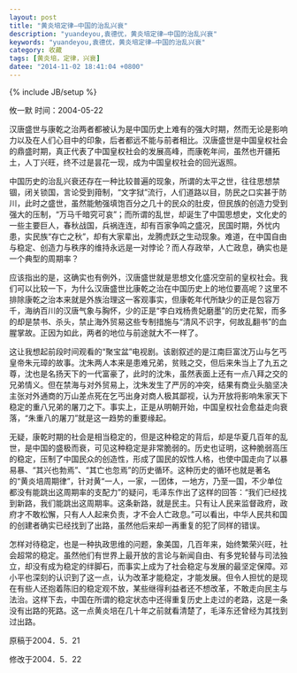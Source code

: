 ```yaml
---
layout: post
title: "黄炎培定律—中国的治乱兴衰"
description: "yuandeyou,袁德优，黄炎培定律—中国的治乱兴衰"
keywords: "yuandeyou,袁德优，黄炎培定律—中国的治乱兴衰"
category: 收藏
tags: [黄炎培，定律，兴衰]
datee: "2014-11-02 18:41:04 +0800"
---
```

{% include JB/setup %}

攸一默 时间：2004-05-22

  汉唐盛世与康乾之治两者都被认为是中国历史上难有的强大时期，然而无论是影响力以及在人们心目中的印象，后者都远不能与前者相比。汉唐盛世是中国皇权社会的鼎盛时期，真正代表了中国皇权社会的发展高峰，而康乾年间，虽然也开疆拓土，人丁兴旺，终不过是昙花一现，成为中国皇权社会的回光返照。


  中国历史的治乱兴衰还存在一种比较普遍的现象，所谓的太平之世，往往思想禁锢，闭关锁国，言论受到箝制，“文字狱”流行，人们道路以目，防民之口实甚于防川，此时之盛世，虽然能勉强填饱百分之几十的民众的肚皮，但民族的创造力受到强大的压制，“万马千暗究可哀”；而所谓的乱世，却诞生了中国思想史，文化史的一些主要巨人，春秋战国，兵祸连连，却有百家争鸣之盛况，民国时期，外忧内患，实民族“存亡之秋”，却有大家辈出，龙腾虎跃之生动现象。难道，在中国自由与稳定、创造力与秩序的维持永远是一对悖论？而人存政举，人亡政息，确实也是一个典型的周期率？

<!-- more -->


  应该指出的是，这确实也有例外，汉唐盛世就是思想文化盛况空前的皇权社会。我们可以比较一下，为什么汉唐盛世比康乾之治在中国历史上的地位要高呢？这里不排除康乾之治本来就是外族治理这一客观事实，但康乾年代所缺少的正是包容万千，海纳百川的汉唐气象与胸怀，少的正是“李白戏杨贵妃磨墨”的历史花絮，而多的却是禁书、杀头，禁止海外贸易这些专制措施与“清风不识字，何故乱翻书”的血腥掌故。正因为如此，两者的地位与前途就大不一样了。

  
  这让我想起前段时间观看的“聚宝盆”电视剧。该剧叙述的是江南巨富沈万山与乞丐皇帝朱元璋的故事。沈朱两人本来是患难兄弟，贫贱之交，但后来朱当上了九五之尊，沈也是名扬天下的一代富豪了，此时的沈朱，虽然表面上还有一点八拜之交的兄弟情义。但在禁海与对外贸易上，沈朱发生了严厉的冲突，结果有商业头脑坚决主张对外通商的万山差点死在乞丐出身对商人极其鄙视，认为开放将影响朱家天下稳定的重八兄弟的屠刀之下。事实上，正是从明朝开始，中国皇权社会愈益走向衰落，“朱重八的屠刀”就是这一趋势的重要缘起。

  
  无疑，康乾时期的社会是相当稳定的，但是这种稳定的背后，却是华夏几百年的乱世，是中国的盛极而衰，可见这种稳定是非常脆弱的。历史也证明，这种脆弱高压的稳定，压制了中国民众的创造性，形成了国民的奴性人格，也使中国走向了以暴易暴、“其兴也勃焉”、“其亡也忽焉”的历史循环。这种历史的循环也就是著名的“黄炎培周期律”，针对黄“一人，一家，一团体，一地方，乃至一国，不少单位都没有能跳出这周期率的支配力”的疑问，毛泽东作出了这样的回答：“我们已经找到新路，我们能跳出这周期率。这条新路，就是民主。只有让人民来监督政府，政府才不敢松懈，只有人人起来负责，才不会人亡政息。”可以看出，中华人民共和国的创建者确实已经找到了出路，虽然他后来却一再重复的犯了同样的错误。

  
  怎样对待稳定，也是一种执政思维的问题，象美国，几百年来，始终繁荣兴旺，社会超常的稳定。虽然他们有世界上最开放的言论与新闻自由、有多党轮替与司法独立，却没有成为稳定的绊脚石，而事实上成为了社会稳定与发展的最坚定保障。邓小平也深刻的认识到了这一点，认为改革才能稳定，才能发展。但令人担忧的是现在有些人还抱着陈旧的稳定观不放，某些继得利益者还不想改革，不敢走向民主与法治。这样下去，中国在所谓的稳定状态中还得重复历史上走过的老路，这是一条没有出路的死路。这一点黄炎培在几十年之前就看清楚了，毛泽东还曾经为其找到过出路。


  原稿于2004．5．21


  修改于2004．5．22
